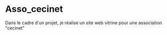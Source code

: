 # Asso_cecinet
Dans le cadre d'un projet, je réalise un site web vitrine pour une association "cecinet"
